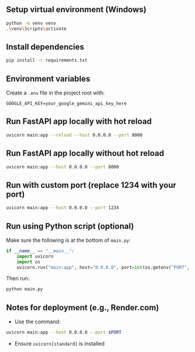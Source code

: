 ## Setup virtual environment (Windows)

```bash
python -m venv venv
.\venv\Scripts\activate
```

## Install dependencies

```bash
pip install -r requirements.txt
```

## Environment variables

Create a `.env` file in the project root with:

```env
GOOGLE_API_KEY=your_google_gemini_api_key_here
```

## Run FastAPI app locally with hot reload

```bash
uvicorn main:app --reload --host 0.0.0.0 --port 8000
```

## Run FastAPI app locally without hot reload

```bash
uvicorn main:app --host 0.0.0.0 --port 8000
```

## Run with custom port (replace 1234 with your port)

```bash
uvicorn main:app --host 0.0.0.0 --port 1234
```

## Run using Python script (optional)

Make sure the following is at the bottom of `main.py`:

```python
if __name__ == "__main__":
    import uvicorn
    import os
    uvicorn.run("main:app", host="0.0.0.0", port=int(os.getenv("PORT", 8000)), reload=True)
```

Then run:

```bash
python main.py
```

## Notes for deployment (e.g., Render.com)

- Use the command:

```bash
uvicorn main:app --host 0.0.0.0 --port $PORT
```

- Ensure `uvicorn[standard]` is installed
